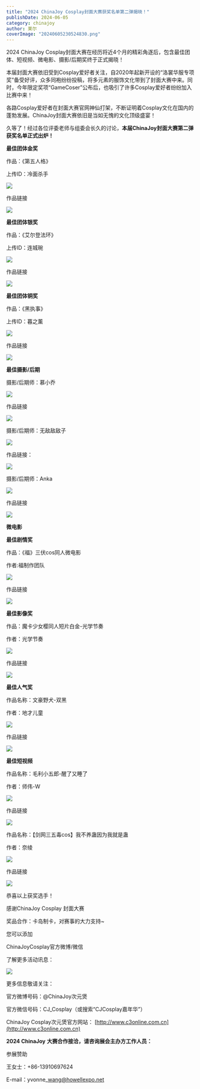 ```yaml
---
title: "2024 ChinaJoy Cosplay封面大赛获奖名单第二弹揭晓！"
publishDate: 2024-06-05
category: chinajoy
author: 莱尔
coverImage: "20240605230524830.png"
---
```


2024 ChinaJoy Cosplay封面大赛在经历将近4个月的精彩角逐后，包含最佳团体、短视频、微电影、摄影/后期奖终于正式揭晓！

本届封面大赛依旧受到Cosplay爱好者关注，自2020年起新开设的“洛裳华服专项奖”备受好评，众多同袍纷纷投稿，将多元素的服饰文化带到了封面大赛中来。同时，今年限定奖项“GameCoser”公布后，也吸引了许多Cosplay爱好者纷纷加入比赛中来！

各路Cosplay爱好者在封面大赛官网神仙打架，不断证明着Cosplay文化在国内的蓬勃发展。ChinaJoy封面大赛依旧是当如无愧的文化顶级盛宴！

久等了！经过各位评委老师与组委会长久的讨论，**本届ChinaJoy封面大赛第二弹获奖名单正式出炉！**

**最佳团体金奖**

作品：《第五人格》

上传ID：冷面杀手

![](https://ec-net-1251389766.cos.ap-shanghai.myqcloud.com/wp-content/uploads/2024/06/20240605230306444-1024x684.png)

作品链接

![](https://ec-net-1251389766.cos.ap-shanghai.myqcloud.com/wp-content/uploads/2024/06/20240605230305145.png)

**最佳团体银奖**

作品：《艾尔登法环》

上传ID：连城琬

![](https://ec-net-1251389766.cos.ap-shanghai.myqcloud.com/wp-content/uploads/2024/06/20240605230311719-1024x682.png)

作品链接

![](https://ec-net-1251389766.cos.ap-shanghai.myqcloud.com/wp-content/uploads/2024/06/20240605230316531.png)

**最佳团体铜奖**

作品：《黑执事》

上传ID：暮之薰

![](https://ec-net-1251389766.cos.ap-shanghai.myqcloud.com/wp-content/uploads/2024/06/20240605230317953-1024x610.png)

作品链接

![](https://ec-net-1251389766.cos.ap-shanghai.myqcloud.com/wp-content/uploads/2024/06/20240605230320353.png)

**最佳摄影/后期**

摄影/后期师：慕小乔

![](https://ec-net-1251389766.cos.ap-shanghai.myqcloud.com/wp-content/uploads/2024/06/20240605230321536-1024x509.png)

作品链接

![](https://ec-net-1251389766.cos.ap-shanghai.myqcloud.com/wp-content/uploads/2024/06/20240605230327101.png)

摄影/后期师：无敌敌敌子

![](https://ec-net-1251389766.cos.ap-shanghai.myqcloud.com/wp-content/uploads/2024/06/20240605230328251-1024x638.png)

作品链接：

![](https://ec-net-1251389766.cos.ap-shanghai.myqcloud.com/wp-content/uploads/2024/06/20240605230338212.png)

摄影/后期师：Anka

![](https://ec-net-1251389766.cos.ap-shanghai.myqcloud.com/wp-content/uploads/2024/06/20240605230346760-1024x576.png)

作品链接

![](https://ec-net-1251389766.cos.ap-shanghai.myqcloud.com/wp-content/uploads/2024/06/20240605230411183.png)

**微电影**

**最佳剧情奖**

作品：《福》三伏cos同人微电影

作者:福制作团队

![](https://ec-net-1251389766.cos.ap-shanghai.myqcloud.com/wp-content/uploads/2024/06/20240605230339140.png)

作品链接

![](https://ec-net-1251389766.cos.ap-shanghai.myqcloud.com/wp-content/uploads/2024/06/20240605230414476.png)

**最佳影像奖**

作品：魔卡少女樱同人短片白金-光学节奏

作者：光学节奏

![](https://ec-net-1251389766.cos.ap-shanghai.myqcloud.com/wp-content/uploads/2024/06/20240605230408803.png)

作品链接

![](https://ec-net-1251389766.cos.ap-shanghai.myqcloud.com/wp-content/uploads/2024/06/20240605230412184.png)

**最佳人气奖**

作品名称：文豪野犬-双黑

作者：地才儿童

![](https://ec-net-1251389766.cos.ap-shanghai.myqcloud.com/wp-content/uploads/2024/06/20240605230452413.jpeg)

作品链接

![](https://ec-net-1251389766.cos.ap-shanghai.myqcloud.com/wp-content/uploads/2024/06/20240605230455359.png)

**最佳短视频**

作品名称：毛利小五郎-醒了又睡了

作者：师伟-W

![](https://ec-net-1251389766.cos.ap-shanghai.myqcloud.com/wp-content/uploads/2024/06/20240605230414837.png)

作品链接

![](https://ec-net-1251389766.cos.ap-shanghai.myqcloud.com/wp-content/uploads/2024/06/20240605230418114.png)

作品名称：【剑网三五毒cos】我不养蛊因为我就是蛊

作者：奈绫

![](https://ec-net-1251389766.cos.ap-shanghai.myqcloud.com/wp-content/uploads/2024/06/20240605230508224-1024x698.jpg)

作品链接

![](https://ec-net-1251389766.cos.ap-shanghai.myqcloud.com/wp-content/uploads/2024/06/20240605230507878.png)

恭喜以上获奖选手！

感谢ChinaJoy Cosplay 封面大赛

奖品合作：卡岛制卡，对赛事的大力支持~

您可以添加

ChinaJoyCosplay官方微博/微信

了解更多活动讯息：

![](https://ec-net-1251389766.cos.ap-shanghai.myqcloud.com/wp-content/uploads/2024/06/20240605230517436.png)

更多信息敬请关注：

官方微博号码：@ChinaJoy次元煲

官方微信号码：CJ\_Cosplay（或搜索“CJCosplay嘉年华”）

ChinaJoy Cosplay次元煲官方网站： [http://www.c3online.com.cn](http://www.c3online.com.cn)

**2024 ChinaJoy** **大赛合作接洽，请咨询展会主办方工作人员：**

参展赞助

王女士：+86-13910697624

E-mail：yvonne\_wang@howellexpo.net
